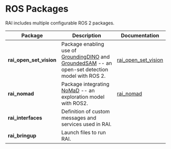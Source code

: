 # ROS Packages

RAI includes multiple configurable ROS 2 packages.

| Package                 | Description                                                                                                                                                                                           | Documentation                                                              |
| ----------------------- | ----------------------------------------------------------------------------------------------------------------------------------------------------------------------------------------------------- | -------------------------------------------------------------------------- |
| **rai_open_set_vision** | Package enabling use of [GroundingDINO](https://github.com/IDEA-Research/GroundingDINO) and [GroundedSAM](https://github.com/IDEA-Research/Grounded-SAM-2) -- an open-set detection model with ROS 2. | [rai_open_set_vision](../../src/rai_extensions/rai_open_set_vision/README.md) |
| **rai_nomad**           | Package integrating [NoMaD](https://general-navigation-models.github.io/nomad/index.html) -- an exploration model with ROS2.                                                                          | [rai_nomad](../../src/rai_extensions/rai_nomad/README.md)                               |
| **rai_interfaces**      | Definition of custom messages and services used in RAI.                                                                                                                                               |                                                                            |
| **rai_bringup**         | Launch files to run RAI.                                                                                                                                                                              |                                                                            |
